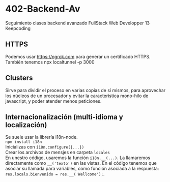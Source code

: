 # 402-Backend-Av

Seguimiento clases backend avanzado FullStack Web Developper 13 Keepcoding

## HTTPS

Podemos usar https://ngrok.com para generar un certificado HTTPS.  
También tenemos npx localtunnel -p 3000

## Clusters

Sirve para dividir el proceso en varias copias de sí mismos, para aprovechar los núcleos de un procesador y evitar la característica mono-hilo de javascript, y poder atender menos peticiones.

## Internacionalización (multi-idioma y localización)

Se suele usar la librería i18n-node.  
`npm install i18n`  
Inicializas con `i18n.configure({...})`  
Crear los archivos de mensjes en carpeta `locales`  
En unestro código, usaremos la función `i18n.__(...)`. La llamaremos directamente como `__('texto')` en las vistas. En el código tenemos que asociar su llamada para variables, como función asociada a la respuesta:  
`res.locals.bienvenido = res.__('Wellcome');`.
